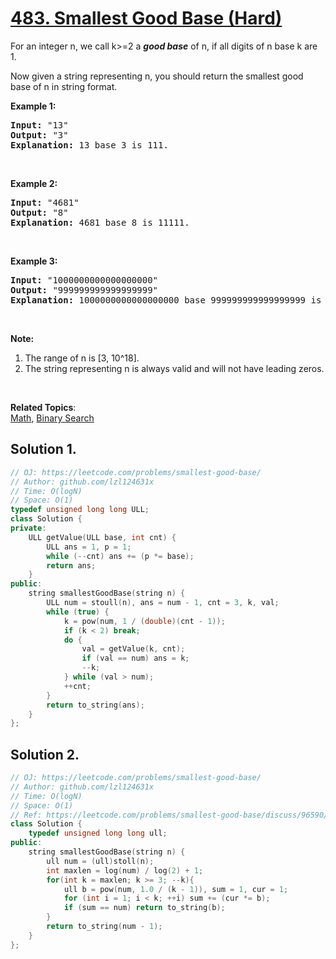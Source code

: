 # [483. Smallest Good Base (Hard)](https://leetcode.com/problems/smallest-good-base/)

<p>For an integer n, we call k&gt;=2 a <i><b>good base</b></i> of n, if all digits of n base k are 1.</p>

<p>Now given a string representing n, you should return the smallest good base of n in string format.</p>

<p><b>Example 1:</b></p>

<pre><b>Input:</b> "13"
<b>Output:</b> "3"
<b>Explanation:</b> 13 base 3 is 111.
</pre>

<p>&nbsp;</p>

<p><b>Example 2:</b></p>

<pre><b>Input:</b> "4681"
<b>Output:</b> "8"
<b>Explanation:</b> 4681 base 8 is 11111.
</pre>

<p>&nbsp;</p>

<p><b>Example 3:</b></p>

<pre><b>Input:</b> "1000000000000000000"
<b>Output:</b> "999999999999999999"
<b>Explanation:</b> 1000000000000000000 base 999999999999999999 is 11.
</pre>

<p>&nbsp;</p>

<p><b>Note:</b></p>

<ol>
	<li>The range of n is [3, 10^18].</li>
	<li>The string representing n is always valid and will not have leading zeros.</li>
</ol>

<p>&nbsp;</p>


**Related Topics**:  
[Math](https://leetcode.com/tag/math/), [Binary Search](https://leetcode.com/tag/binary-search/)

## Solution 1.

```cpp
// OJ: https://leetcode.com/problems/smallest-good-base/
// Author: github.com/lzl124631x
// Time: O(logN)
// Space: O(1)
typedef unsigned long long ULL;
class Solution {
private:
    ULL getValue(ULL base, int cnt) {
        ULL ans = 1, p = 1;
        while (--cnt) ans += (p *= base);
        return ans;
    }
public:
    string smallestGoodBase(string n) {
        ULL num = stoull(n), ans = num - 1, cnt = 3, k, val;
        while (true) {
            k = pow(num, 1 / (double)(cnt - 1));
            if (k < 2) break;
            do {
                val = getValue(k, cnt);
                if (val == num) ans = k;
                --k;
            } while (val > num);
            ++cnt;
        }      
        return to_string(ans);
    }
};
```

## Solution 2.

```cpp
// OJ: https://leetcode.com/problems/smallest-good-base/
// Author: github.com/lzl124631x
// Time: O(logN)
// Space: O(1)
// Ref: https://leetcode.com/problems/smallest-good-base/discuss/96590/3ms-AC-C++-long-long-int-+-binary-search/101166
class Solution {
    typedef unsigned long long ull;
public:
    string smallestGoodBase(string n) {
        ull num = (ull)stoll(n);
        int maxlen = log(num) / log(2) + 1;
        for(int k = maxlen; k >= 3; --k){
            ull b = pow(num, 1.0 / (k - 1)), sum = 1, cur = 1;
            for (int i = 1; i < k; ++i) sum += (cur *= b);
            if (sum == num) return to_string(b);
        }  
        return to_string(num - 1);
    }
};
```